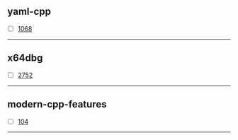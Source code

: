 yaml-cpp
---
- [ ] [1068](https://github.com/jbeder/yaml-cpp/issues/1068)
---
x64dbg
---
- [ ] [2752](https://github.com/x64dbg/x64dbg/issues/2752)
---
modern-cpp-features
---
- [ ] [104](https://github.com/AnthonyCalandra/modern-cpp-features/issues/104)
---
